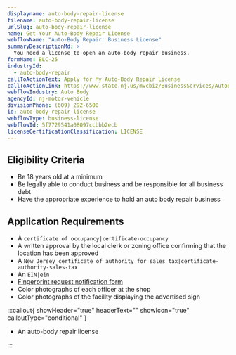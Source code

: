```yaml
---
displayname: auto-body-repair-license
filename: auto-body-repair-license
urlSlug: auto-body-repair-license
name: Get Your Auto-Body Repair License
webflowName: "Auto-Body Repair: Business License"
summaryDescriptionMd: >
  You need a license to open an auto-body repair business.
formName: BLC-25
industryId:
  - auto-body-repair
callToActionText: Apply for My Auto-Body Repair License
callToActionLink: https://www.state.nj.us/mvcbiz/BusinessServices/AutoBodyRepair.htm
webflowIndustry: Auto Body
agencyId: nj-motor-vehicle
divisionPhone: (609) 292-6500
id: auto-body-repair-license
webflowType: business-license
webflowId: 5f7729541a08097ccbbb2ecb
licenseCertificationClassification: LICENSE
---
```


## Eligibility Criteria

- Be 18 years old at a minimum
- Be legally able to conduct business and be responsible for all business debt
- Have the appropriate experience to hold an auto body repair business

## Application Requirements

- A `certificate of occupancy|certificate-occupancy`
- A written approval by the local clerk or zoning office confirming that the location has been approved
- A `New Jersey certificate of authority for sales tax|certificate-authority-sales-tax`
- An `EIN|ein`
- [Fingerprint request notification form](https://www.state.nj.us/mvcbiz/pdf/Business_Licenses/Fingerprint_Request_Notification_Form.pdf)
- Color photographs of each officer at the shop
- Color photographs of the facility displaying the advertised sign

:::callout{ showHeader="true" headerText="" showIcon="true" calloutType="conditional" }

- An auto-body repair license

:::
